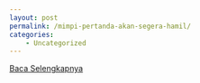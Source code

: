 ```yaml
---
layout: post
permalink: /mimpi-pertanda-akan-segera-hamil/
categories:
    - Uncategorized
---
```


[Baca Selengkapnya](/02)